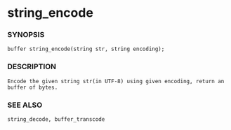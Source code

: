 # string_encode

### SYNOPSIS

    buffer string_encode(string str, string encoding);

### DESCRIPTION

    Encode the given string str(in UTF-8) using given encoding, return an
    buffer of bytes.

### SEE ALSO

    string_decode, buffer_transcode
